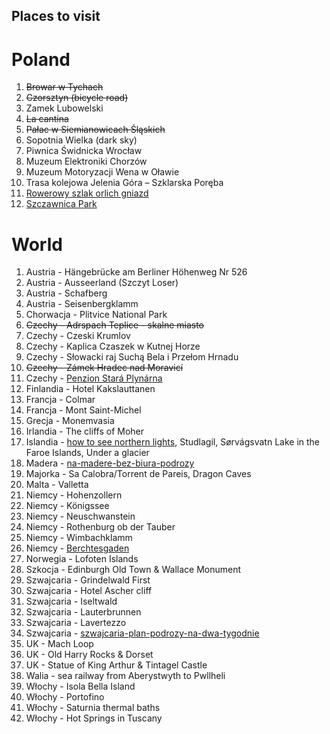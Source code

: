 Places to visit
---------------

Poland
======
1. ~~Browar w Tychach~~
1. ~~Czorsztyn (bicycle road)~~
1. Zamek Lubowelski
1. ~~La cantina~~
1. ~~Pałac w Siemianowicach Śląskich~~
1. Sopotnia Wielka (dark sky)
1. Piwnica Świdnicka Wrocław
1. Muzeum Elektroniki Chorzów
1. Muzeum Motoryzacji Wena w Oławie
1. Trasa kolejowa Jelenia Góra – Szklarska Poręba
1. [Rowerowy szlak orlich gniazd](https://www.orlegniazda.pl/route/12398/szlak-rowerowy-orlich-gniazd)
1. [Szczawnica Park](https://szczawnica-park.pl)

World
=====
1. Austria - Hängebrücke am Berliner Höhenweg Nr 526
1. Austria - Ausseerland (Szczyt Loser)
1. Austria - Schafberg
1. Austria - Seisenbergklamm
1. Chorwacja - Plitvice National Park
1. ~~Czechy - Adrspach Teplice - skalne miasto~~
1. Czechy - Czeski Krumlov
1. Czechy - Kaplica Czaszek w Kutnej Horze
1. Czechy - Słowacki raj Suchą Bela i Przełom Hrnadu
1. ~~Czechy - Zámek Hradec nad Moravicí~~
1. Czechy - [Penzion Stará Plynárna](https://staraplynarna.cz)
1. Finlandia - Hotel Kakslauttanen
1. Francja - Colmar
1. Francja - Mont Saint-Michel
1. Grecja -  Monemvasia
1. Irlandia - The cliffs of Moher
1. Islandia - [how to see northern lights](https://www.wykop.pl/link/5324923/jak-zobaczyc-zorze-polarna-na-islandii-poradnik-krok-po-kroku/), Studlagil, Sørvágsvatn Lake in the Faroe Islands, Under a glacier
1. Madera - [na-madere-bez-biura-podrozy](https://madera.org.pl/na-madere-bez-biura-podrozy/)
1. Majorka - Sa Calobra/Torrent de Pareis, Dragon Caves
1. Malta - Valletta
1. Niemcy - Hohenzollern
1. Niemcy - Königssee
1. Niemcy - Neuschwanstein
1. Niemcy - Rothenburg ob der Tauber
1. Niemcy - Wimbachklamm
1. Niemcy - [Berchtesgaden](https://www.wykop.pl/link/6660329/berchtesgaden-i-okolice-co-zobaczyc/) 
1. Norwegia - Lofoten Islands
1. Szkocja - Edinburgh Old Town & Wallace Monument
1. Szwajcaria - Grindelwald First
1. Szwajcaria - Hotel Ascher cliff
1. Szwajcaria - Iseltwald
1. Szwajcaria - Lauterbrunnen
1. Szwajcaria - Lavertezzo
1. Szwajcaria - [szwajcaria-plan-podrozy-na-dwa-tygodnie](https://www.places2visit.pl/miejsca/szwajcaria-plan-podrozy-na-dwa-tygodnie/)
1. UK - Mach Loop
1. UK - Old Harry Rocks & Dorset
1. UK - Statue of King Arthur & Tintagel Castle
1. Walia - sea railway from Aberystwyth to Pwllheli
1. Włochy - Isola Bella Island
1. Włochy - Portofino
1. Włochy - Saturnia thermal baths
1. Włochy - Hot Springs in Tuscany
